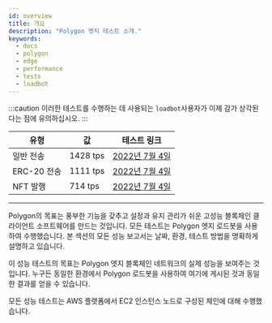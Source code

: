 ```yaml
---
id: overview
title: 개요
description: "Polygon 엣지 테스트 소개."
keywords:
  - docs
  - polygon
  - edge
  - performance
  - tests
  - loadbot
---
```

:::caution
이러한 테스트를 수행하는 데 사용되는 `loadbot`사용자가 이제 감가 상각된다는 점에 유의하십시오.
:::

| 유형 | 값 | 테스트 링크 |
| ---- | ----- | ------------ |
| 일반 전송 | 1428 tps | [2022년 7월 4일](test-history/test-2022-07-04.md#results-of-eoa-to-eoa-transfers) |
| ERC-20 전송 | 1111 tps | [2022년 7월 4일](test-history/test-2022-07-04.md#results-of-erc20-token-transfers) |
| NFT 발행 | 714 tps | [2022년 7월 4일](test-history/test-2022-07-04.md#results-of-erc721-token-minting) |

---

Polygon의 목표는 풍부한 기능을 갖추고 설정과 유지 관리가 쉬운 고성능 블록체인 클라이언트 소프트웨어를 만드는 것입니다.
모든 테스트는 Polygon 엣지 로드봇을 사용하여 수행했습니다.
본 섹션의 모든 성능 보고서는 날짜, 환경, 테스트 방법을 명확하게 설명하고 있습니다.

이 성능 테스트의 목표는 Polygon 엣지 블록체인 네트워크의 실제 성능을 보여주는 것입니다.
누구든 동일한 환경에서 Polygon 로드봇을 사용하여 여기에 게시된 것과 동일한 결과를 얻을 수 있습니다.

모든 성능 테스트는 AWS 플랫폼에서 EC2 인스턴스 노드로 구성된 체인에 대해 수행했습니다.